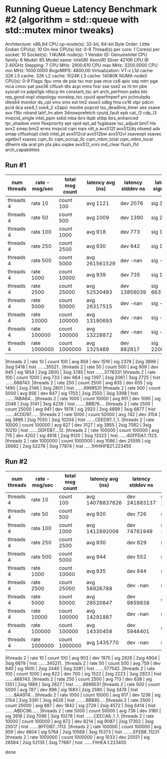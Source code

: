 
# Running Queue Latency Benchmark #2 (algorithm = std::queue with std::mutex minor tweaks)

Architecture:        x86_64
CPU op-mode(s):      32-bit, 64-bit
Byte Order:          Little Endian
CPU(s):              10
On-line CPU(s) list: 0-9
Thread(s) per core:  1
Core(s) per socket:  10
Socket(s):           1
NUMA node(s):        1
Vendor ID:           GenuineIntel
CPU family:          6
Model:               85
Model name:          Intel(R) Xeon(R) Silver 4210R CPU @ 2.40GHz
Stepping:            7
CPU MHz:             2900.610
CPU max MHz:         3200.0000
CPU min MHz:         1000.0000
BogoMIPS:            4800.00
Virtualization:      VT-x
L1d cache:           32K
L1i cache:           32K
L2 cache:            1024K
L3 cache:            14080K
NUMA node0 CPU(s):   0-9
Flags:               fpu vme de pse tsc msr pae mce cx8 apic sep mtrr pge mca cmov pat pse36 clflush dts acpi mmx fxsr sse sse2 ss ht tm pbe syscall nx pdpe1gb rdtscp lm constant_tsc art arch_perfmon pebs bts rep_good nopl xtopology nonstop_tsc cpuid aperfmperf pni pclmulqdq dtes64 monitor ds_cpl vmx smx est tm2 ssse3 sdbg fma cx16 xtpr pdcm pcid dca sse4_1 sse4_2 x2apic movbe popcnt tsc_deadline_timer aes xsave avx f16c rdrand lahf_lm abm 3dnowprefetch cpuid_fault epb cat_l3 cdp_l3 invpcid_single intel_ppin ssbd mba ibrs ibpb stibp ibrs_enhanced tpr_shadow vnmi flexpriority ept vpid ept_ad fsgsbase tsc_adjust bmi1 hle avx2 smep bmi2 erms invpcid cqm mpx rdt_a avx512f avx512dq rdseed adx smap clflushopt clwb intel_pt avx512cd avx512bw avx512vl xsaveopt xsavec xgetbv1 xsaves cqm_llc cqm_occup_llc cqm_mbm_total cqm_mbm_local dtherm ida arat pln pts pku ospke avx512_vnni md_clear flush_l1d arch_capabilities

## Run #1

|num threads| rate - msg/sec | total msg count | latency avg (ns) | latency stddev ns| latency sigma ns | latency 2sigma ns | latency 3sigma ns | hist 0123456789ABCDEFGHIJKLMNOPQRSTUV
|-----------|----------------|-----------------|------------------|------------------|------------------|-------------------|-------------------|--------------------------------------
|threads  4 | rate        10 | count       100 | avg         1121 | dev         2076 | sig         3197 | 2sig         5273 | 3sig         7349 | hist .......1454....
|threads  4 | rate        50 | count       500 | avg         1009 | dev         1390 | sig         2400 | 2sig         3791 | 3sig         5182 | hist .......3677321.
|threads  4 | rate       100 | count      1000 | avg          918 | dev          773 | sig         1691 | 2sig         2464 | 3sig         3237 | hist .......3788221
|threads  4 | rate       250 | count      2500 | avg          930 | dev          642 | sig         1573 | 2sig         2216 | 3sig         2858 | hist .......68A9432
|threads  4 | rate       500 | count      5000 | avg    261561529 | dev         -nan | sig         -nan | 2sig         -nan | 3sig         -nan | hist .......79AA741.................
|threads  4 | rate      1000 | count     10000 | avg          939 | dev          735 | sig         1674 | 2sig         2409 | 3sig         3145 | hist .......8ACB742..
|threads  4 | rate      2500 | count     25000 | avg     52520493 | dev     13856039 | sig     66376532 | 2sig     80232572 | 3sig     94088611 | hist .......4CDD841..................
|threads  4 | rate      5000 | count     50000 | avg     26317515 | dev         -nan | sig         -nan | 2sig         -nan | 3sig         -nan | hist .......9DEDB72..1..............
|threads  4 | rate     10000 | count    100000 | avg     13190693 | dev         -nan | sig         -nan | 2sig         -nan | 3sig         -nan | hist .......AEFEA611..22..........
|threads  4 | rate    100000 | count    100000 | avg     13228872 | dev         -nan | sig         -nan | 2sig         -nan | 3sig         -nan | hist .......7EFFB81.22342............
|threads  4 | rate   1000000 | count   1000000 | avg      1325469 | dev       882817 | sig      2208287 | 2sig      3091105 | 3sig      3973922 | hist .......EIIIEA.2.234564.........

|threads  2 | rate        10 | count       100 | avg          859 | dev         1519 | sig         2379 | 2sig         3898 | 3sig         5418 | hist .......35521..
|threads  2 | rate        50 | count       500 | avg          909 | dev          945 | sig         1854 | 2sig         2800 | 3sig         3745 | hist .......3776331
|threads  2 | rate       100 | count      1000 | avg          733 | dev          664 | sig         1397 | 2sig         2061 | 3sig         2725 | hist .......688743.
|threads  2 | rate       250 | count      2500 | avg          835 | dev          655 | sig         1490 | 2sig         2146 | 3sig         2801 | hist .......6999531
|threads  2 | rate       500 | count      5000 | avg          856 | dev          847 | sig         1703 | 2sig         2550 | 3sig         3398 | hist .......7ABA64...
|threads  2 | rate      1000 | count     10000 | avg          951 | dev         1095 | sig         2046 | 2sig         3141 | 3sig         4236 | hist ........BBB76....
|threads  2 | rate      2500 | count     25000 | avg          941 | dev         1978 | sig         2920 | 2sig         4899 | 3sig         6877 | hist .......4CDD97......
|threads  2 | rate      5000 | count     50000 | avg          742 | dev         3154 | sig         3896 | 2sig         7050 | 3sig        10204 | hist .......CEED97..1..1.
|threads  2 | rate     10000 | count    100000 | avg          827 | dev         3127 | sig         3955 | 2sig         7082 | 3sig        10210 | hist .......DDFEB7....12.
|threads  2 | rate    100000 | count    100000 | avg          715 | dev         4202 | sig         4918 | 2sig         9120 | 3sig        13323 | hist ......4DFFDA7..1123.
|threads  2 | rate   1000000 | count   1000000 | avg         1086 | dev        25595 | sig        26682 | 2sig        52278 | 3sig        77874 | hist ......1HHIHFB21.223455


## Run #2

|num threads| rate - msg/sec | total msg count | latency avg (ns) | latency stddev ns| latency sigma ns | latency 2sigma ns | latency 3sigma ns | hist 0123456789ABCDEFGHIJKLMNOPQRSTUV
|-----------|----------------|-----------------|------------------|------------------|------------------|-------------------|-------------------|--------------------------------------
|threads  4 | rate        10 | count       100 | avg  14078837826 | dev    241883137 | sig  14320720964 | 2sig  14562604102 | 3sig  14804487240 | hist ........4541....................
|threads  4 | rate        50 | count       500 | avg          920 | dev          726 | sig         1647 | 2sig         2374 | 3sig         3101 | hist .......367722.
|threads  4 | rate       100 | count      1000 | avg   1412892008 | dev     74761949 | sig   1487653958 | 2sig   1562415908 | 3sig   1637177858 | hist ........788532..................
|threads  4 | rate       250 | count      2500 | avg          930 | dev          629 | sig         1559 | 2sig         2189 | 3sig         2819 | hist .......5999631
|threads  4 | rate       500 | count      5000 | avg          944 | dev          552 | sig         1496 | 2sig         2048 | 3sig         2600 | hist .......2AAA631
|threads  4 | rate      1000 | count     10000 | avg          935 | dev          644 | sig         1579 | 2sig         2224 | 3sig         2868 | hist .......7ACB741..
|threads  4 | rate      2500 | count     25000 | avg     56926788 | dev         -nan | sig         -nan | 2sig         -nan | 3sig         -nan | hist .......ACCD94.1................
|threads  4 | rate      5000 | count     50000 | avg     28520847 | dev      9859838 | sig     38380685 | 2sig     48240523 | 3sig     58100362 | hist .......ADEEB71.2..........
|threads  4 | rate     10000 | count    100000 | avg     14291887 | dev         -nan | sig         -nan | 2sig         -nan | 3sig         -nan | hist .......AEFEA6111.23.............
|threads  4 | rate    100000 | count    100000 | avg     14330458 | dev      5948401 | sig     20278859 | 2sig     26227261 | 3sig     32175663 | hist .......BEFEB7..12242............
|threads  4 | rate   1000000 | count   1000000 | avg      1435770 | dev         -nan | sig         -nan | 2sig         -nan | 3sig         -nan | hist ......6EHIIFA.2.234565..........

|threads  2 | rate        10 | count       100 | avg          953 | dev         1975 | sig         2928 | 2sig         4904 | 3sig         6879 | hist .......345211..
|threads  2 | rate        50 | count       500 | avg          759 | dev          840 | sig         1600 | 2sig         2440 | 3sig         3281 | hist .......577542.
|threads  2 | rate       100 | count      1000 | avg          822 | dev          700 | sig         1522 | 2sig         2223 | 3sig         2923 | hist .......488743.
|threads  2 | rate       250 | count      2500 | avg          713 | dev          638 | sig         1351 | 2sig         1989 | 3sig         2627 | hist .......8998531
|threads  2 | rate       500 | count      5000 | avg          787 | dev          896 | sig         1683 | 2sig         2580 | 3sig         3476 | hist .......8AA974...
|threads  2 | rate      1000 | count     10000 | avg          917 | dev         1236 | sig         2154 | 2sig         3391 | 3sig         4628 | hist ........BBB85....
|threads  2 | rate      2500 | count     25000 | avg          887 | dev         1842 | sig         2729 | 2sig         4572 | 3sig         6414 | hist .......ABDC96......
|threads  2 | rate      5000 | count     50000 | avg          738 | dev         3180 | sig         3918 | 2sig         7098 | 3sig        10278 | hist .......CEECA6..1..1.
|threads  2 | rate     10000 | count    100000 | avg          872 | dev         8214 | sig         9087 | 2sig        17302 | 3sig        25517 | hist .......BFFDB7...1113.
|threads  2 | rate    100000 | count    100000 | avg          959 | dev         4804 | sig         5764 | 2sig        10568 | 3sig        15373 | hist ........EFEB8..11231
|threads  2 | rate   1000000 | count   1000000 | avg         1033 | dev        25551 | sig        26584 | 2sig        52135 | 3sig        77687 | hist .......FIIHEA.1.223455

done
